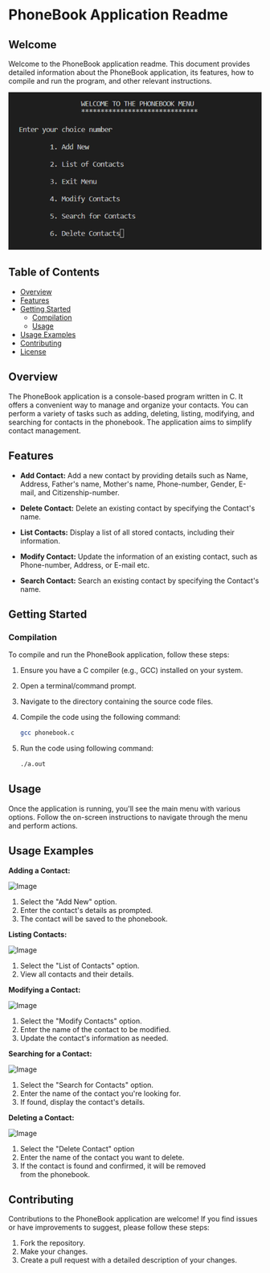 # PhoneBook Application Readme



## Welcome

Welcome to the PhoneBook application readme. This document provides detailed information about the PhoneBook application, its features, how to compile and run the program, and other relevant instructions.

![PhoneBook](/Images/one.png)

## Table of Contents

- [Overview](#overview)
- [Features](#features)
- [Getting Started](#getting-started)
  - [Compilation](#compilation)
  - [Usage](#usage)
- [Usage Examples](#usage-examples)
- [Contributing](#contributing)
- [License](#license)

## Overview

The PhoneBook application is a console-based program written in C. It offers a convenient way to manage and organize your contacts. You can perform a variety of tasks such as adding, deleting, listing, modifying, and searching for contacts in the phonebook. The application aims to simplify contact management.

## Features

- **Add Contact:** Add a new contact by providing details such as Name, Address, Father's name, Mother's name, Phone-number, Gender, E-mail, and Citizenship-number.

- **Delete Contact:** Delete an existing contact by specifying the Contact's name.

- **List Contacts:** Display a list of all stored contacts, including their information.

- **Modify Contact:** Update the information of an existing contact, such as Phone-number, Address, or E-mail etc.

-  **Search Contact:** Search an existing contact by specifying the Contact's name.



## Getting Started

### Compilation

To compile and run the PhoneBook application, follow these steps:

1. Ensure you have a C compiler (e.g., GCC) installed on your system.

2. Open a terminal/command prompt.

3. Navigate to the directory containing the source code files.

4. Compile the code using the following command:

   ```bash
   gcc phonebook.c
5. Run the code using following command:

   ```bash
   ./a.out

## Usage

Once the application is running, you'll see the main menu with various options. Follow the on-screen instructions to navigate through the menu and perform actions.

## Usage Examples

**Adding a Contact:**

<img src="C:\Users\Devan Sareen\Desktop\second.png" alt=" Image" width="400" height="225">

1. Select the "Add New" option.
2. Enter the contact's details as prompted.
3. The contact will be saved to the phonebook.
   


**Listing Contacts:**

<img src="C:\Users\Devan Sareen\Desktop\third.png" alt=" Image" width="400" height="225">

1. Select the "List of Contacts" option.
2. View all contacts and their details.



**Modifying a Contact:**

<img src="C:\Users\Devan Sareen\Desktop\fourth.png" alt=" Image" width="400" height="250">

1. Select the "Modify Contacts" option.
2. Enter the name of the contact to be modified.
3. Update the contact's information as needed.



**Searching for a Contact:**

<img src="C:\Users\Devan Sareen\Desktop\fifth.png" alt=" Image" width="400" height="250">

1. Select the "Search for Contacts" option.
2. Enter the name of the contact you're looking for.
3. If found, display the contact's details.



**Deleting  a Contact:**

<img src="C:\Users\Devan Sareen\Desktop\sixth.png" alt=" Image" width="350" height="135">

1. Select the "Delete Contact" option
2. Enter the name of the contact you want to delete.
3.  If the contact is found and confirmed, it will be removed from the phonebook.


      

## Contributing

Contributions to the PhoneBook application are welcome! If you find issues or have improvements to suggest, please follow these steps:

1. Fork the repository.
2. Make your changes.
3. Create a pull request with a detailed description of your changes.


